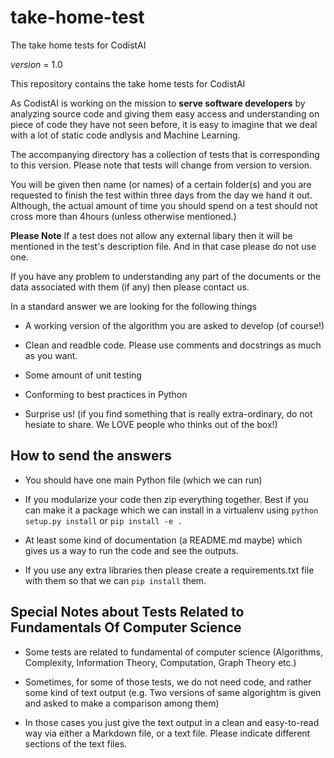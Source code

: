 # take-home-test
The take home tests for CodistAI

_version_ = 1.0

This repository contains the take home tests for CodistAI

As CodistAI is working on the mission to **serve software developers** by analyzing source code and giving them easy access and understanding on piece of code they have not seen before, it is easy to imagine that we deal with a lot of static code andlysis and Machine Learning. 

The accompanying directory has a collection of tests that is corresponding to this version. Please note that tests will change from version to version. 

You will be given then name (or names) of a certain folder(s) and you are requested to finish the test within three days from the day we hand it out. Although, the actual amount of time you should spend on a test should not cross more than 4hours (unless otherwise mentioned.)

**Please Note** If a test does not allow any external libary then it will be mentioned in the test's description file. And in that case please do not use one. 

If you have any problem to understanding any part of the documents or the data associated with them (if any) then please contact us.

In a standard answer we are looking for the following things

* A working version of the algorithm you are asked to develop (of course!)

* Clean and readble code. Please use comments and docstrings as much as you want.

* Some amount of unit testing

* Conforming to best practices in Python

* Surprise us! (if you find something that is really extra-ordinary, do not hesiate to share. We LOVE people who thinks out of the box!)


## How to send the answers

* You should have one main Python file (which we can run)

* If you modularize your code then zip everything together. Best if you can make it a package which we can install in a virtualenv using `python setup.py install` or `pip install -e .` 

* At least some kind of documentation (a README.md maybe) which gives us a way to run the code and see the outputs. 

* If you use any extra libraries then please create a requirements.txt file with them so that we can `pip install` them. 


## Special Notes about Tests Related to Fundamentals Of Computer Science

* Some tests are related to fundamental of computer science (Algorithms, Complexity, Information Theory, Computation, Graph Theory etc.)

* Sometimes, for some of those tests, we do not need code, and rather some kind of text output (e.g. Two versions of same algorightm is given and asked to make a comparison among them)

* In those cases you just give the text output in a clean and easy-to-read way via either a Markdown file, or a text file. Please indicate different sections of the text files. 
